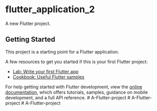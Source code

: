 # flutter_application_2

A new Flutter project.

## Getting Started

This project is a starting point for a Flutter application.

A few resources to get you started if this is your first Flutter project:

- [Lab: Write your first Flutter app](https://docs.flutter.dev/get-started/codelab)
- [Cookbook: Useful Flutter samples](https://docs.flutter.dev/cookbook)

For help getting started with Flutter development, view the
[online documentation](https://docs.flutter.dev/), which offers tutorials,
samples, guidance on mobile development, and a full API reference.
#   A - F l u t t e r - p r o j e c t  
 #   A - F l u t t e r - p r o j e c t  
 #   A - F l u t t e r - p r o j e c t  
 